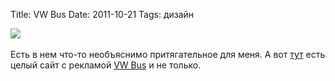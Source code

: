 Title: VW Bus
Date: 2011-10-21
Tags: дизайн

<div class="text"><img src="http://dl.dropbox.com/u/140528/site/vw_bus.jpg" /><br /><br />
Есть в нем что-то необъяснимо притягательное для меня. А вот <a href="http://www.thekombi.com/">тут</a> есть целый сайт с рекламой <a href="http://en.wikipedia.org/wiki/Volkswagen_Type_2_(T1)#T1">VW Bus</a> и не только.</div>